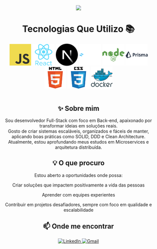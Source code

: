 <div align="center">
  <img align="center" src="https://readme-typing-svg.herokuapp.com?font=Fira+Code&size=32&duration=3000&pause=1000&color=F70000&width=600&lines=Oi,+eu+sou+o+Lucas.;Desenvolvedor+Full+Stack"/>
</div>

<div align="center">
  <h1>Tecnologias Que Utilizo 📚</h1>
</div>

<div align="center">
  <img alt="JavaScript" height="70" width="70" src="https://github.com/devicons/devicon/blob/master/icons/javascript/javascript-original.svg"/>
  <img alt="React" height="70" width="70" src="https://github.com/devicons/devicon/blob/master/icons/react/react-original-wordmark.svg"/>
  <img alt="Next.js" height="70" width="70" src="https://github.com/devicons/devicon/blob/master/icons/nextjs/nextjs-original.svg"/>
  <img alt="TailwindCSS" height="70" width="70" src="https://github.com/devicons/devicon/blob/master/icons/tailwindcss/tailwindcss-original-wordmark.svg"/>
  <img alt="Node.js" height="70" width="70" src="https://github.com/devicons/devicon/blob/master/icons/nodejs/nodejs-plain-wordmark.svg"/>
  <img alt="Prisma" height="70" width="70" src="https://github.com/devicons/devicon/blob/master/icons/prisma/prisma-original-wordmark.svg"/>
  <img alt="HTML5" height="70" width="70" src="https://github.com/devicons/devicon/blob/master/icons/html5/html5-original-wordmark.svg"/>
  <img alt="CSS3" height="70" width="70" src="https://github.com/devicons/devicon/blob/master/icons/css3/css3-original-wordmark.svg"/>
  <img alt="Docker" height="70" width="70" src="https://github.com/devicons/devicon/blob/master/icons/docker/docker-original-wordmark.svg"/>
</div>
<br/>

<div align="center">
  <h2>✨ Sobre mim</h2>
  <p>
    Sou desenvolvedor Full-Stack com foco em Back-end, apaixonado por transformar ideias em soluções reais.<br/>
    Gosto de criar sistemas escaláveis, organizados e fáceis de manter, aplicando boas práticas como SOLID, DDD e Clean Architecture.<br/>
    Atualmente, estou aprofundando meus estudos em Microservices e arquitetura distribuída.
  </p>
</div>

<div align="center">
  <h2>💡 O que procuro</h2>
  <p>Estou aberto a oportunidades onde possa:</p>
  <p>Criar soluções que impactem positivamente a vida das pessoas</p>
  <p>Aprender com equipes experientes</p>
  <p>Contribuir em projetos desafiadores, sempre com foco em qualidade e escalabilidade</p>
</div>

<div align="center">
  <h2>📫 Onde me encontrar</h2>
  <a href="https://www.linkedin.com/in/lucas-navarro-a95595323/">
    <img src="https://img.shields.io/badge/LinkedIn-%230077B5?style=for-the-badge&logo=linkedin&logoColor=white" alt="LinkedIn"/>
  </a>
  <a href="mailto:lucasscquiavondev@gmail.com">
    <img src="https://img.shields.io/badge/Gmail-D14836?style=for-the-badge&logo=gmail&logoColor=white" alt="Gmail"/>
  </a>
</div>
